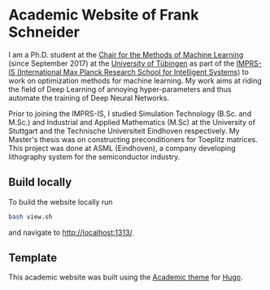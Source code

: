 # Academic Website of Frank Schneider

I am a Ph.D. student at the [Chair for the Methods of Machine Learning](https://uni-tuebingen.de/en/faculties/faculty-of-science/departments/computer-science/lehrstuehle/methods-of-machine-learning/ "Methods of Machine Learning")  (since September 2017) at the [University of Tübingen](https://uni-tuebingen.de/en/ "University of Tübingen") as part of the [IMPRS-IS (International Max Planck Research School for Intelligent Systems)](http://imprs.is.mpg.de "IMPRS-IS") to work on optimization methods for machine learning. My work aims at riding the field of Deep Learning of annoying hyper-parameters and thus automate the training of Deep Neural Networks.

Prior to joining the IMPRS-IS, I studied Simulation Technology (B.Sc. and M.Sc.) and Industrial and Applied Mathematics (M.Sc) at the University of Stuttgart and the Technische Universiteit Eindhoven respectively. My Master's thesis was on constructing preconditioners for Toeplitz matrices. This project was done at ASML (Eindhoven), a company developing lithography system for the semiconductor industry.

## Build locally

To build the website locally run

```bash
bash view.sh
```

and navigate to <http://localhost:1313/>.

## Template

This academic website was built using the [Academic theme](https://sourcethemes.com/academic/) for [Hugo](https://gohugo.io).
